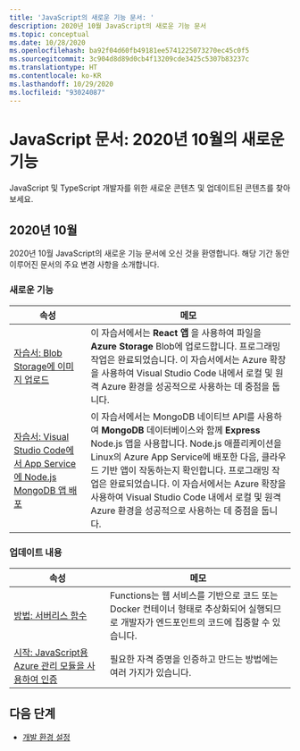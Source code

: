 ```yaml
---
title: 'JavaScript의 새로운 기능 문서: '
description: 2020년 10월 JavaScript의 새로운 기능 문서
ms.topic: conceptual
ms.date: 10/28/2020
ms.openlocfilehash: ba92f04d60fb49181ee5741225073270ec45c0f5
ms.sourcegitcommit: 3c904d8d89d0cb4f13209cde3425c5307b83237c
ms.translationtype: HT
ms.contentlocale: ko-KR
ms.lasthandoff: 10/29/2020
ms.locfileid: "93024087"
---
```

# <a name="javascript-docs-whats-new-for-october-2020"></a>JavaScript 문서: 2020년 10월의 새로운 기능

JavaScript 및 TypeScript 개발자를 위한 새로운 콘텐츠 및 업데이트된 콘텐츠를 찾아보세요.

## <a name="2020-october"></a>2020년 10월

2020년 10월 JavaScript의 새로운 기능 문서에 오신 것을 환영합니다. 해당 기간 동안 이루어진 문서의 주요 변경 사항을 소개합니다.

### <a name="whats-new"></a>새로운 기능

|속성|메모|
|---------------------------------------|--|
|[자습서: Blob Storage에 이미지 업로드](/azure/developer/javascript/tutorial/browser-file-upload?preview=tutorialFeedback)|이 자습서에서는 **React 앱** 을 사용하여 파일을 **Azure Storage** Blob에 업로드합니다. 프로그래밍 작업은 완료되었습니다. 이 자습서에서는 Azure 확장을 사용하여 Visual Studio Code 내에서 로컬 및 원격 Azure 환경을 성공적으로 사용하는 데 중점을 둡니다.|
|[자습서: Visual Studio Code에서 App Service에 Node.js MongoDB 앱 배포](/azure/developer/javascript/tutorial/web-app-mongodb?preview=tutorialFeedback)|이 자습서에서는 MongoDB 네이티브 API를 사용하여 **MongoDB** 데이터베이스와 함께 **Express** Node.js 앱을 사용합니다. Node.js 애플리케이션을 Linux의 Azure App Service에 배포한 다음, 클라우드 기반 앱이 작동하는지 확인합니다. 프로그래밍 작업은 완료되었습니다. 이 자습서에서는 Azure 확장을 사용하여 Visual Studio Code 내에서 로컬 및 원격 Azure 환경을 성공적으로 사용하는 데 중점을 둡니다.|

### <a name="whats-updated"></a>업데이트 내용

|속성|메모|
|---------------------------------------|--|
|[방법: 서버리스 함수](how-to/develop-serverless-apps.md)|Functions는 웹 서비스를 기반으로 코드 또는 Docker 컨테이너 형태로 추상화되어 실행되므로 개발자가 엔드포인트의 코드에 집중할 수 있습니다.|
|[시작: JavaScript용 Azure 관리 모듈을 사용하여 인증](core/node-sdk-azure-authenticate.md)|필요한 자격 증명을 인증하고 만드는 방법에는 여러 가지가 있습니다.|

## <a name="next-steps"></a>다음 단계

* [개발 환경 설정](/azure/developer/javascript/core/configure-local-development-environment)
